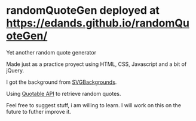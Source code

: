 # randomQuoteGen deployed at https://edands.github.io/randomQuoteGen/

Yet another random quote generator 

Made just as a practice proyect using HTML, CSS, Javascript and a bit of jQuery.

I got the background from [SVGBackgrounds](https://www.svgbackgrounds.com/).

Using [Quotable API](https://github.com/lukePeavey/quotable) to retrieve random quotes.

Feel free to suggest stuff, i am willing to learn. 
I will work on this on the future to futher improve it.

